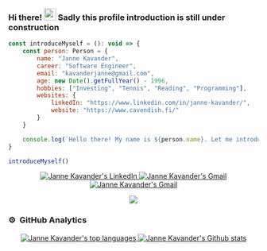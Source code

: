 ### Hi there! <img src="https://media.giphy.com/media/hvRJCLFzcasrR4ia7z/giphy.gif" width="24px"> Sadly this profile introduction is still under construction

```js
const introduceMyself = (): void => {
    const person: Person = {
        name: "Janne Kavander",
        career: "Software Engineer",
        email: "kavanderjanne@gmail.com",
        age: new Date().getFullYear() - 1996,
        hobbies: ["Investing", "Tennis", "Reading", "Programming"],
        websites: {
            linkedIn: "https://www.linkedin.com/in/janne-kavander/",
            website: "https://www.cavendish.fi/"
        }
    }

    console.log(`Hello there! My name is ${person.name}. Let me introduce myself more thorough: ${JSON.stringify(person)}`)
}

introduceMyself()
```

<p align="center">
  <a href="https://www.linkedin.com/in/janne-kavander/">
    <img alt="Janne Kavander's LinkedIn" src="https://img.shields.io/badge/LinkedIn-0077B5?style=for-the-badge&logo=linkedin&logoColor=white" />
  </a>

  <a href="https://www.cavendish.fi/">
    <img alt="Janne Kavander's Gmail" src="https://img.shields.io/badge/website-000000?style=for-the-badge&logo=About.me&logoColor=white" />
  </a>

  <a href="mailto:kavanderjanne@gmail.com">
    <img alt="Janne Kavander's Gmail" src="https://img.shields.io/badge/Gmail-D14836?style=for-the-badge&logo=gmail&logoColor=white" />
  </a>
</p>
  
<p align="center">
  <img src='https://komarev.com/ghpvc/?username=Cavendishh' />
</p>


### ⚙️ &nbsp;GitHub Analytics
<p align="center">
    <a href="https://github.com/Cavendishh?tab=repositories">
      <img align="center" alt="Janne Kavander's top languages" src="https://github-readme-stats.vercel.app/api/top-langs/?username=Cavendishh&layout=compact&theme=github_dark" />
      <img align="center" alt="Janne Kavander's Github stats" src="https://github-readme-stats.vercel.app/api?username=Cavendishh&count_private=true&theme=github_dark&show_icons=true&hide=issues" />
    </a>
</p>
